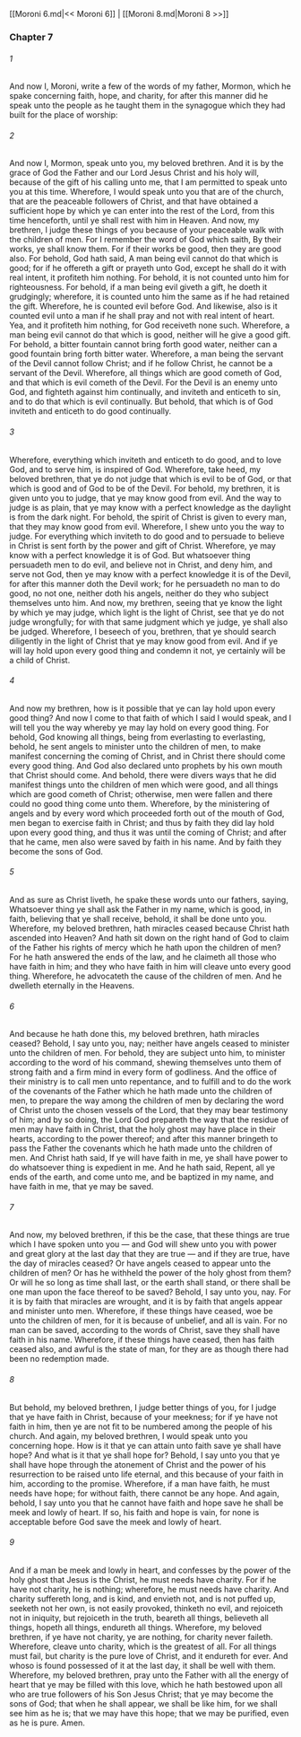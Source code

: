 [[Moroni 6.md|<< Moroni 6]]  |  [[Moroni 8.md|Moroni 8 >>]]

### Chapter 7
###### 1
And now I, Moroni, write a few of the words of my father, Mormon, which he spake concerning faith, hope, and charity, for after this manner did he speak unto the people as he taught them in the synagogue which they had built for the place of worship:

###### 2
And now I, Mormon, speak unto you, my beloved brethren. And it is by the grace of God the Father and our Lord Jesus Christ and his holy will, because of the gift of his calling unto me, that I am permitted to speak unto you at this time. Wherefore, I would speak unto you that are of the church, that are the peaceable followers of Christ, and that have obtained a sufficient hope by which ye can enter into the rest of the Lord, from this time henceforth, until ye shall rest with him in Heaven. And now, my brethren, I judge these things of you because of your peaceable walk with the children of men. For I remember the word of God which saith, By their works, ye shall know them. For if their works be good, then they are good also. For behold, God hath said, A man being evil cannot do that which is good; for if he offereth a gift or prayeth unto God, except he shall do it with real intent, it profiteth him nothing. For behold, it is not counted unto him for righteousness. For behold, if a man being evil giveth a gift, he doeth it grudgingly; wherefore, it is counted unto him the same as if he had retained the gift. Wherefore, he is counted evil before God. And likewise, also is it counted evil unto a man if he shall pray and not with real intent of heart. Yea, and it profiteth him nothing, for God receiveth none such. Wherefore, a man being evil cannot do that which is good, neither will he give a good gift. For behold, a bitter fountain cannot bring forth good water, neither can a good fountain bring forth bitter water. Wherefore, a man being the servant of the Devil cannot follow Christ; and if he follow Christ, he cannot be a servant of the Devil. Wherefore, all things which are good cometh of God, and that which is evil cometh of the Devil. For the Devil is an enemy unto God, and fighteth against him continually, and inviteth and enticeth to sin, and to do that which is evil continually. But behold, that which is of God inviteth and enticeth to do good continually.

###### 3
Wherefore, everything which inviteth and enticeth to do good, and to love God, and to serve him, is inspired of God. Wherefore, take heed, my beloved brethren, that ye do not judge that which is evil to be of God, or that which is good and of God to be of the Devil. For behold, my brethren, it is given unto you to judge, that ye may know good from evil. And the way to judge is as plain, that ye may know with a perfect knowledge as the daylight is from the dark night. For behold, the spirit of Christ is given to every man, that they may know good from evil. Wherefore, I shew unto you the way to judge. For everything which inviteth to do good and to persuade to believe in Christ is sent forth by the power and gift of Christ. Wherefore, ye may know with a perfect knowledge it is of God. But whatsoever thing persuadeth men to do evil, and believe not in Christ, and deny him, and serve not God, then ye may know with a perfect knowledge it is of the Devil, for after this manner doth the Devil work; for he persuadeth no man to do good, no not one, neither doth his angels, neither do they who subject themselves unto him. And now, my brethren, seeing that ye know the light by which ye may judge, which light is the light of Christ, see that ye do not judge wrongfully; for with that same judgment which ye judge, ye shall also be judged. Wherefore, I beseech of you, brethren, that ye should search diligently in the light of Christ that ye may know good from evil. And if ye will lay hold upon every good thing and condemn it not, ye certainly will be a child of Christ.

###### 4
And now my brethren, how is it possible that ye can lay hold upon every good thing? And now I come to that faith of which I said I would speak, and I will tell you the way whereby ye may lay hold on every good thing. For behold, God knowing all things, being from everlasting to everlasting, behold, he sent angels to minister unto the children of men, to make manifest concerning the coming of Christ, and in Christ there should come every good thing. And God also declared unto prophets by his own mouth that Christ should come. And behold, there were divers ways that he did manifest things unto the children of men which were good, and all things which are good cometh of Christ; otherwise, men were fallen and there could no good thing come unto them. Wherefore, by the ministering of angels and by every word which proceeded forth out of the mouth of God, men began to exercise faith in Christ; and thus by faith they did lay hold upon every good thing, and thus it was until the coming of Christ; and after that he came, men also were saved by faith in his name. And by faith they become the sons of God.

###### 5
And as sure as Christ liveth, he spake these words unto our fathers, saying, Whatsoever thing ye shall ask the Father in my name, which is good, in faith, believing that ye shall receive, behold, it shall be done unto you. Wherefore, my beloved brethren, hath miracles ceased because Christ hath ascended into Heaven? And hath sit down on the right hand of God to claim of the Father his rights of mercy which he hath upon the children of men? For he hath answered the ends of the law, and he claimeth all those who have faith in him; and they who have faith in him will cleave unto every good thing. Wherefore, he advocateth the cause of the children of men. And he dwelleth eternally in the Heavens.

###### 6
And because he hath done this, my beloved brethren, hath miracles ceased? Behold, I say unto you, nay; neither have angels ceased to minister unto the children of men. For behold, they are subject unto him, to minister according to the word of his command, shewing themselves unto them of strong faith and a firm mind in every form of godliness. And the office of their ministry is to call men unto repentance, and to fulfill and to do the work of the covenants of the Father which he hath made unto the children of men, to prepare the way among the children of men by declaring the word of Christ unto the chosen vessels of the Lord, that they may bear testimony of him; and by so doing, the Lord God prepareth the way that the residue of men may have faith in Christ, that the holy ghost may have place in their hearts, according to the power thereof; and after this manner bringeth to pass the Father the covenants which he hath made unto the children of men. And Christ hath said, If ye will have faith in me, ye shall have power to do whatsoever thing is expedient in me. And he hath said, Repent, all ye ends of the earth, and come unto me, and be baptized in my name, and have faith in me, that ye may be saved.

###### 7
And now, my beloved brethren, if this be the case, that these things are true which I have spoken unto you — and God will shew unto you with power and great glory at the last day that they are true — and if they are true, have the day of miracles ceased? Or have angels ceased to appear unto the children of men? Or has he withheld the power of the holy ghost from them? Or will he so long as time shall last, or the earth shall stand, or there shall be one man upon the face thereof to be saved? Behold, I say unto you, nay. For it is by faith that miracles are wrought, and it is by faith that angels appear and minister unto men. Wherefore, if these things have ceased, woe be unto the children of men, for it is because of unbelief, and all is vain. For no man can be saved, according to the words of Christ, save they shall have faith in his name. Wherefore, if these things have ceased, then has faith ceased also, and awful is the state of man, for they are as though there had been no redemption made.

###### 8
But behold, my beloved brethren, I judge better things of you, for I judge that ye have faith in Christ, because of your meekness; for if ye have not faith in him, then ye are not fit to be numbered among the people of his church. And again, my beloved brethren, I would speak unto you concerning hope. How is it that ye can attain unto faith save ye shall have hope? And what is it that ye shall hope for? Behold, I say unto you that ye shall have hope through the atonement of Christ and the power of his resurrection to be raised unto life eternal, and this because of your faith in him, according to the promise. Wherefore, if a man have faith, he must needs have hope; for without faith, there cannot be any hope. And again, behold, I say unto you that he cannot have faith and hope save he shall be meek and lowly of heart. If so, his faith and hope is vain, for none is acceptable before God save the meek and lowly of heart.

###### 9
And if a man be meek and lowly in heart, and confesses by the power of the holy ghost that Jesus is the Christ, he must needs have charity. For if he have not charity, he is nothing; wherefore, he must needs have charity. And charity suffereth long, and is kind, and envieth not, and is not puffed up, seeketh not her own, is not easily provoked, thinketh no evil, and rejoiceth not in iniquity, but rejoiceth in the truth, beareth all things, believeth all things, hopeth all things, endureth all things. Wherefore, my beloved brethren, if ye have not charity, ye are nothing, for charity never faileth. Wherefore, cleave unto charity, which is the greatest of all. For all things must fail, but charity is the pure love of Christ, and it endureth for ever. And whoso is found possessed of it at the last day, it shall be well with them. Wherefore, my beloved brethren, pray unto the Father with all the energy of heart that ye may be filled with this love, which he hath bestowed upon all who are true followers of his Son Jesus Christ; that ye may become the sons of God; that when he shall appear, we shall be like him, for we shall see him as he is; that we may have this hope; that we may be purified, even as he is pure. Amen.